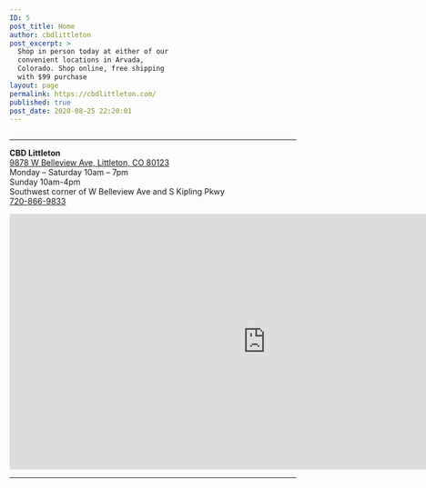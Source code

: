 ```yaml
---
ID: 5
post_title: Home
author: cbdlittleton
post_excerpt: >
  Shop in person today at either of our
  convenient locations in Arvada,
  Colorado. Shop online, free shipping
  with $99 purchase
layout: page
permalink: https://cbdlittleton.com/
published: true
post_date: 2020-08-25 22:20:01
---
```

<!-- wp:columns -->
<div class="wp-block-columns"><!-- wp:column -->
<div class="wp-block-column"><!-- wp:image {"id":373,"sizeSlug":"large","className":"is-style-rounded"} -->
<figure class="wp-block-image size-large is-style-rounded"><img src="https://cbdlittleton.com/wp-content/uploads/2020/09/cbd-littleton-frontCounter.jpg" alt="" class="wp-image-373"/></figure>
<!-- /wp:image --></div>
<!-- /wp:column -->

<!-- wp:column -->
<div class="wp-block-column"><!-- wp:buttons {"align":"center"} -->
<div class="wp-block-buttons aligncenter"></div>
<!-- /wp:buttons --></div>
<!-- /wp:column --></div>
<!-- /wp:columns -->

<!-- wp:separator {"className":"is-style-wide"} -->
<hr class="wp-block-separator is-style-wide" id="locations"/>
<!-- /wp:separator -->

<!-- wp:columns -->
<div class="wp-block-columns"><!-- wp:column -->
<div class="wp-block-column"><!-- wp:paragraph -->
<p><strong>CBD Littleton</strong><br><a href="https://goo.gl/maps/n82b8KhtKeDEc5ML8">9878 W Belleview Ave, Littleton, CO 80123</a><br>Monday – Saturday 10am – 7pm<br>Sunday 10am-4pm<br>Southwest corner of W Belleview Ave and S Kipling Pkwy<br><a href="tel:+1-720-866-9833">720-866-9833</a></p>
<!-- /wp:paragraph -->

<!-- wp:html -->
<iframe src="https://www.google.com/maps/embed?pb=!1m14!1m8!1m3!1d12292.559092913925!2d-105.1082046!3d39.6240566!3m2!1i1024!2i768!4f13.1!3m3!1m2!1s0x0%3A0xb9a70bcc05c49a3f!2sCBD%20American%20Shaman%20of%20Littleton!5e0!3m2!1sen!2sus!4v1599277105150!5m2!1sen!2sus" width="900" height="450" frameborder="0" style="border:0;" allowfullscreen="" aria-hidden="false" tabindex="0"></iframe>
<!-- /wp:html --></div>
<!-- /wp:column --></div>
<!-- /wp:columns -->

<!-- wp:separator -->
<hr class="wp-block-separator"/>
<!-- /wp:separator -->